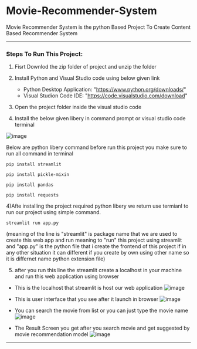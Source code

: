 # Movie-Recommender-System

Movie Recommender System is the python Based Project To Create Content Based Recommender System

* * *

### Steps To Run This Project:

1) Fisrt Downlod the zip folder of project and unzip the folder 

2) Install Python and Visual Studio code using below given link
   - Python Desktop Application: "https://www.python.org/downloads/"
   - Visual Studion Code IDE: "https://code.visualstudio.com/download"

3) Open the project folder inside the visual studio code

3) Install the below given libery in command prompt or visual studio code terminal

![image](https://user-images.githubusercontent.com/109918405/192830267-8050f9cb-bfa1-4834-b55f-744d34b4f870.png)

Below are python libery command before run this project you make sure to run all command in terminal 

```
pip install streamlit
```
```
pip install pickle-mixin
```
```
pip install pandas
```
```
pip install requests 
```
  
  4)Afte installing the project required python libery we return use termianl to run our project using simple command.
  ```
  streamlit run app.py
  ``` 
  (meaning of the line is "streamlit" is package name that we are used to create this web app and run meaning to "run" this project using streamlit and "app.py" is the python file that i create the frontend of this project if in any other situation it can different if you create by own using other name so it is differnet name python extension file) 
 
 5) after you run this line the streamlit create a localhost in your machine and run this web application using browser

  - This is the localhost that streamlit is host our web application
![image](https://user-images.githubusercontent.com/109918405/192834944-1e2d0332-d2b3-4fc0-a347-35cd7349b8c3.png)

  - This is user interface that you see after it launch in browser
![image](https://user-images.githubusercontent.com/109918405/192835386-36aee8e5-c6e7-4e37-b241-04c4adc0b9c2.png)
  
  - You can search the movie from list or you can just type the movie name
![image](https://user-images.githubusercontent.com/109918405/192835852-e81e98d3-b00d-41c2-9259-acb7f974901f.png)

  - The Result Screen you get after you search movie and get suggested by movie recommendation model
![image](https://user-images.githubusercontent.com/109918405/192836167-4f05161b-1e46-4c52-b1b3-48a57bf94ece.png)


* * *
